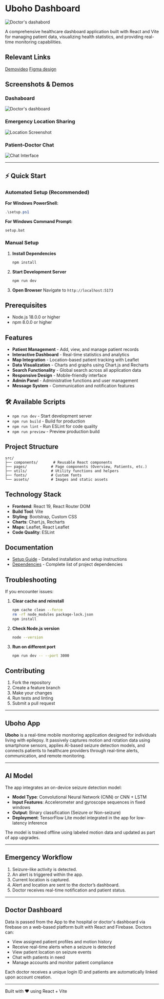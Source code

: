 # Uboho Dashboard

![Doctor's dashabord](src/assets/screenshots/welcome.png)

A comprehensive healthcare dashboard application built with React and Vite for managing patient data, visualizing health statistics, and providing real-time monitoring capabilities.


## Relevant Links
[Demovideo](https://drive.google.com/file/d/14WXmmZ6_gm_oLvGo59iwW-YrxHWmAgIx/view?usp=sharing)
[Figma design](https://www.figma.com/design/EjFiGZ5k5acmHJRQBd7kbL/Uboho?node-id=27-572&t=KELwLbz414nI3asK-1)

## Screenshots & Demos

### Dashaboard

![Doctor's dashboard](src/assets/screenshots/dashboard_overview.png)

### Emergency Location Sharing
![Location Screenshot](src/assets/screenshots/location.png)

### Patient–Doctor Chat
![Chat Interface](src/assets/screenshots/chat.png)

---


## ⚡ Quick Start

### Automated Setup (Recommended)

**For Windows PowerShell:**

```powershell
.\setup.ps1
```

**For Windows Command Prompt:**

```cmd
setup.bat
```

### Manual Setup

1. **Install Dependencies**

   ```bash
   npm install
   ```

2. **Start Development Server**

   ```bash
   npm run dev
   ```

3. **Open Browser**
   Navigate to `http://localhost:5173`

##  Prerequisites

- Node.js 18.0.0 or higher
- npm 8.0.0 or higher

##  Features

- **Patient Management** - Add, view, and manage patient records
- **Interactive Dashboard** - Real-time statistics and analytics
- **Map Integration** - Location-based patient tracking with Leaflet
- **Data Visualization** - Charts and graphs using Chart.js and Recharts
- **Search Functionality** - Global search across all application data
- **Responsive Design** - Mobile-friendly interface
- **Admin Panel** - Administrative functions and user management
- **Message System** - Communication and notification features

## 🛠 Available Scripts

- `npm run dev` - Start development server
- `npm run build` - Build for production
- `npm run lint` - Run ESLint for code quality
- `npm run preview` - Preview production build

##  Project Structure

```
src/
├── components/       # Reusable React components
├── pages/           # Page components (Overview, Patients, etc.)
├── utils/           # Utility functions and helpers
├── fonts/           # Custom fonts
└── assets/          # Images and static assets
```

##  Technology Stack

- **Frontend**: React 19, React Router DOM
- **Build Tool**: Vite
- **Styling**: Bootstrap, Custom CSS
- **Charts**: Chart.js, Recharts
- **Maps**: Leaflet, React Leaflet
- **Code Quality**: ESLint

##  Documentation

- [Setup Guide](SETUP.md) - Detailed installation and setup instructions
- [Dependencies](DEPENDENCIES.md) - Complete list of project dependencies

##  Troubleshooting

If you encounter issues:

1. **Clear cache and reinstall**

   ```bash
   npm cache clean --force
   rm -rf node_modules package-lock.json
   npm install
   ```

2. **Check Node.js version**

   ```bash
   node --version
   ```

3. **Run on different port**
   ```bash
   npm run dev -- --port 3000
   ```

##  Contributing

1. Fork the repository
2. Create a feature branch
3. Make your changes
4. Run tests and linting
5. Submit a pull request



---


## Uboho App


**Uboho** is a real-time mobile monitoring application designed for individuals living with epilepsy. It passively captures motion and rotation data using smartphone sensors, applies AI-based seizure detection models, and connects patients to healthcare providers through real-time alerts, communication, and remote monitoring.

---


## AI Model

The app integrates an on-device seizure detection model:

- **Model Type**: Convolutional Neural Network (CNN) or CNN + LSTM
- **Input Features**: Accelerometer and gyroscope sequences in fixed windows
- **Output**: Binary classification (Seizure or Non-seizure)
- **Deployment**: TensorFlow Lite model integrated in the app for low-latency inference

The model is trained offline using labeled motion data and updated as part of app upgrades.

---

## Emergency Workflow

1. Seizure-like activity is detected.
2. An alert is triggered within the app.
3. Current location is captured.
4. Alert and location are sent to the doctor’s dashboard.
5. Doctor receives real-time notification and patient status.

---

## Doctor Dashboard

Data is passed from the App to the hospital or doctor's dashboard via firebase on a web-based platform built with React and Firebase. Doctors can:

- View assigned patient profiles and motion history
- Receive real-time alerts when a seizure is detected
- View patient location on seizure events
- Chat with patients in need
- Manage accounts and monitor patient compliance

Each doctor receives a unique login ID and patients are automatically linked upon account creation.

---


Built with ❤️ using React + Vite
